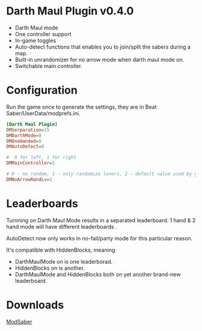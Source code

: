 # Darth Maul Plugin v0.4.0

* Darth Maul mode
* One controller support
* In-game toggles
* Auto-detect functions that enables you to join/split the sabers during a map.
* Built-in unrandomizer for no arrow mode when darth maul mode on.
* Switchable main controller.

# Configuration

Run the game once to generate the settings, they are in Beat Saber/UserData/modprefs.ini.

```ini
[Darth Maul Plugin]
DMSerparation=15
DMDarthMode=0
DMOneHanded=0
DMAutoDetect=0

#  0 for left, 1 for right
DMMainController=1

# 0 - no random, 1 - only randomize loners, 2 - default value used by game. randomize lines with 2 or less blocks.
DMNoArrowRandLv=2
```

# Leaderboards
Turnning on Darth Maul Mode results in a separated leaderboard. 1 hand & 2 hand mode will have different leaderboards .

AutoDetect now only works in no-fail/party mode for this particular reason.

It's compatible with HiddenBlocks, meaning 
* DarthMaulMode on is one leaderborad.
* HiddenBlocks on is another.
* DarthMaulMode and HiddenBlocks both on yet another brand-new leaderboard.


# Downloads
[ModSaber](https://www.modsaber.ml/mod/darthmaul/0.4.0)
